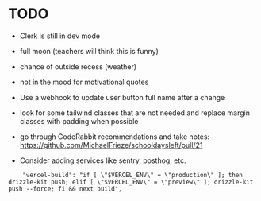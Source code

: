 # TODO

- Clerk is still in dev mode

- full moon (teachers will think this is funny)
- chance of outside recess (weather)
- not in the mood for motivational quotes
- Use a webhook to update user button full name after a change
- look for some tailwind classes that are not needed and replace margin classes with padding when possible
- go through CodeRabbit recommendations and take notes: https://github.com/MichaelFrieze/schooldaysleft/pull/21
- Consider adding services like sentry, posthog, etc.

```
    "vercel-build": "if [ \"$VERCEL_ENV\" = \"production\" ]; then drizzle-kit push; elif [ \"$VERCEL_ENV\" = \"preview\" ]; drizzle-kit push --force; fi && next build",
```
